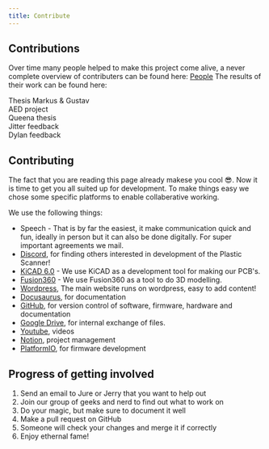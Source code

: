 ```yaml
---
title: Contribute
---
```


## Contributions
Over time many people helped to make this project come alive, a never complete overview of contributers can be found here: [People](https://plasticscanner.com/about/)
The results of their work can be found here: 

Thesis Markus & Gustav  
AED project  
Queena thesis  
Jitter feedback  
Dylan feedback  


## Contributing

The fact that you are reading this page already makese you cool 😎. Now it is time to get you all suited up for development. To make things easy we chose some specific platforms to enable collaberative working.

We use the following things:

* Speech - That is by far the easiest, it make communication quick and fun, ideally in person but it can also be done digitally. For super important agreements we mail.
* [Discord](https://discord.gg/FZebbqUAZp), for finding others interested in development of the Plastic Scanner!
* [KiCAD 6.0](https://kicad.org/download/) - We use KiCAD as a development tool for making our PCB's.
* [Fusion360](https://www.autodesk.eu/products/fusion-360/overview) - We use Fusion360 as a tool to do 3D modelling.
* [Wordpress](https://wordpress.com/), The main website runs on wordpress, easy to add content!
* [Docusaurus](https://docusaurus.io/), for documentation
* [GitHub](https://github.com/), for version control of software, firmware, hardware and documentation
* [Google Drive](https://drive.google.com/), for internal exchange of files.
* [Youtube](https://www.youtube.com/c/jerrydevos), videos
* [Notion](https://notion.so), project management
* [PlatformIO](https://platform.io), for firmware development


## Progress of getting involved

1. Send an email to Jure or Jerry that you want to help out
2. Join our group of geeks and nerd to find out what to work on
3. Do your magic, but make sure to document it well
4. Make a pull request on GitHub
5. Someone will check your changes and merge it if correctly
6. Enjoy ethernal fame!
